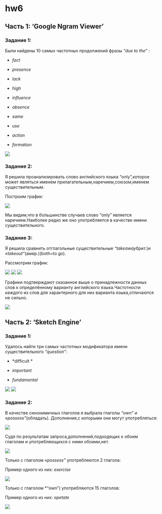 # hw6
## **Часть 1: ‘Google Ngram Viewer’**
### **Задание 1:**

Были найдены 10 самых частотных продолжений фразы *“due to the”* :

+ *fact*
- *presence* 
+ *lack*
- *high*
+ *influence*
- *absence*
+ *same*
- *use*
+ *action*
- *formation*

![](https://github.com/VictoriaBelasheva/hw6/blob/master/IMG_9163.png)

### **Задание 2:**

Я решила проанализировать слово английского языка “only”,которое может являться именем прилагательным,наречием,союзом,именем существительным.

Построим график:

![](https://github.com/VictoriaBelasheva/hw6/blob/master/IMG_9164.png)

Мы видим,что в большинстве случаев слово “only” является наречием.Наиболее редко же оно употребляется в качестве имени существительного.

### **Задание 3:**

Я решила сравнить отглагольные существительные *“takeaway*брит.)и *«takeout”*(амер.)(both=to go).

Рассмотрим график:

![](https://github.com/VictoriaBelasheva/hw6/blob/master/IMG_9165.png)
![](https://github.com/VictoriaBelasheva/hw6/blob/master/IMG_9166.png)
![](https://github.com/VictoriaBelasheva/hw6/blob/master/IMG_9167.png)

Графики подтверждают сказанное выше о принадлежности данных слов к определённому варианту английского языка.Частотности каждого из слов для характерного для них варианта языка,отличаются не сильно.

![](https://github.com/VictoriaBelasheva/hw6/blob/master/lY_QN5gJxlI.jpg)

## **Часть 2: ‘Sketch Engine’**
### **Задание 1:**
Удалось найти три самых частотных модификатора имени существительного *“question”*:
+ *difficult *
- *important*
+ *fundamental*

![](https://github.com/VictoriaBelasheva/hw6/blob/master/IMG_9169.png)
![](https://github.com/VictoriaBelasheva/hw6/blob/master/IMG_9170.png)

### **Задание 2:**
В качестве синонимичных глаголов я выбрала глаголы *“own”* и *«possess”*(обладать).
Дополнения,с которыми они могут употребляться:

![](https://github.com/VictoriaBelasheva/hw6/blob/master/IMG_9172.png)

Судя по результатам запроса,дополнений,подходящих к обоим глаголам и употребляющихся с ними обоими,нет.

![](https://github.com/VictoriaBelasheva/hw6/blob/master/IMG_9173.png)

Только с глаголом *«possess”* употребляются 2 глагола:

Пример одного из них:
*exercise*

![](https://github.com/VictoriaBelasheva/hw6/blob/master/IMG_9174.png)

Только с глаголом *“own”( употребляются 15 глаголов:

Пример одного из них:
*opetate*

![](https://github.com/VictoriaBelasheva/hw6/blob/master/IMG_9176.png)
